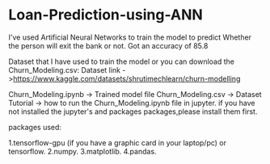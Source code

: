 # Loan-Prediction-using-ANN

I've used Artificial Neural Networks to train the model to predict Whether the person will exit the bank or not.
Got an accuracy of 85.8 

Dataset that I have used to train the model or you can download the Churn_Modeling.csv:
Dataset link ->https://www.kaggle.com/datasets/shrutimechlearn/churn-modelling

Churn_Modeling.ipynb -> Trained model file
Churn_Modeling.csv   -> Dataset
Tutorial -> how to run the  Churn_Modeling.ipynb file in jupyter.
if you have not installed the jupyter's and packages packages,please install them first.

packages used:

1.tensorflow-gpu (if you have a graphic card in your laptop/pc) or tensorflow.
2.numpy.
3.matplotlib.
4.pandas.
